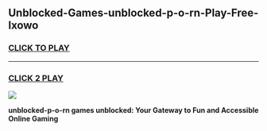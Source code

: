 
## Unblocked-Games-unblocked-p-o-rn-Play-Free-lxowo
<h3>
<a href="https://premium76.site?title=unblocked-p-o-rn&ref=20M">CLICK TO PLAY</a></h3>
<hr>

<h3>
<a href="https://premium76.site?title=unblocked-p-o-rn&ref=20M">CLICK 2 PLAY</a>
  
</h3>

<a href="https://premium76.site?title=unblocked-p-o-rn&ref=19M"><img src="https://clearcache.store/games.png"></a>


**unblocked-p-o-rn games unblocked: Your Gateway to Fun and Accessible Online Gaming**

